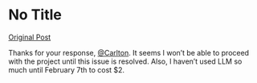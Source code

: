 # No Title

[Original Post](https://discourse.onlinedegree.iitm.ac.in/t/164277/110)

<p>Thanks for your response, <a class="mention" href="/u/carlton">@Carlton</a>. It seems I won’t be able to proceed with the project until this issue is resolved. Also, I haven’t used LLM so much until February 7th to cost $2.</p>